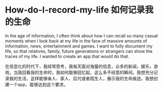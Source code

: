 # How-do-I-record-my-life   如何记录我的生命


In the age of information, I often think about how I can recall so many casual moments when I look back at my life in the face of massive amounts of information, news, entertainment and games. I want to fully document my life, so that relatives, family, future generations or strangers can show the traces of my life. I wanted to create an app that would do that.

在信息化的时代下，我经常思考，我每天面对海量的信息，众多的新闻，娱乐，游戏，当我回看我的生命时，我如何能够回忆起，这么多不经意的瞬间。我想充分记录我的生活，这样能够亲人、家人、后代或者陌生人，展示我的生命痕迹。我想创建一个app，能够达到这个要求。
